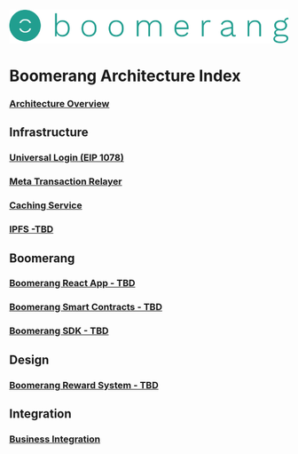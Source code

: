 ![alt text](https://github.com/BoomerangProject/boomerang-wiki/blob/master/images/logo.png "Boomerang Logo")
# Boomerang Architecture Index
### [Architecture Overview](https://github.com/BoomerangProject/boomerang-wiki/blob/master/architecture/Overview.md)

## Infrastructure
### [Universal Login (EIP 1078)](https://github.com/BoomerangProject/boomerang-wiki/blob/master/architecture/UniversalLogin.md)
### [Meta Transaction Relayer](https://github.com/BoomerangProject/boomerang-wiki/blob/master/architecture/MetaTransactionRelayer.md)
### [Caching Service](https://github.com/BoomerangProject/boomerang-wiki/blob/master/architecture/CachingService.md)
### [IPFS -TBD]()

## Boomerang
### [Boomerang React App - TBD]()
### [Boomerang Smart Contracts - TBD]()
### [Boomerang SDK - TBD]()

## Design
### [Boomerang Reward System - TBD]()

## Integration
### [Business Integration](https://github.com/BoomerangProject/boomerang-wiki/blob/master/architecture/SkedaddleOnboarding.md)
